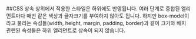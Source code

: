 ##CSS 상속
상위에서 적용한 스타일은 하위에도 반영됩니다.
여러 단계로 중첩된 엘리먼트마다 매번 같은 색상과 글자크기를 부여하지 않아도 됩니다.
하지만 box-model이라고 불리는 속성들(width, height, margin, padding, border)과 같이 크기와 배치 관련된 속성들은 하위 엘리먼트로 상속이 되지 않습니다.